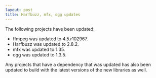 ```yaml
---
layout: post
title: Harfbuzz, mfx, ogg updates
---
```


The following projects have been updated:
* ffmpeg was updated to 4.5.r102967.
* Harfbuzz was updated to 2.8.2.
* mfx was updated to 1.35.
* ogg was updated to 1.3.5.

Any projects that have a dependency that was updated has also been updated to build with the latest versions of the new libraries as well.